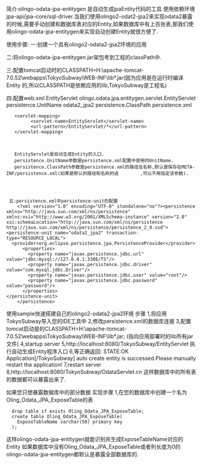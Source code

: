 简介:olingo-odata-jpa-entitygen 是自动生成jpaEntity代码的工具.使用依赖环境jpa-api/jpa-core/sql-driver.当我们使用olingo2-odat2-jpa2来实现odata2暴露的时候,需要手动创建和数据库表对应的Entity,如果数据库中有上百张表,那我们使用olingo-odata-jpa-entitygen来实现自动创建Entity就很方便了.

使用步骤:
   一:创建一个具有olingo2-odata2-jpa2环境的应用

   二:将olingo-odata-jpa-entitygen.jar架包考到工程的classPath中.

   三:配置tomcat启动时的CLASSPATH=H:\apache-tomcat-7.0.52\webapps\TokyoSubway\WEB-INF\lib\*.jar(因为应用是在运行时编译Entity       的,所以CLASSPATH是依赖应用的lib,TokyoSubway是工程名)


   四:配置web.xml
       <servlet>
             <servlet-name>EntityServlet</servlet-name>
             <servlet-class>olingo.odata.jpa.entitygen.servlet.EntityServlet</servlet-class>
             <init-param>
                  <param-name>persistence.UnitName</param-name>
                  <param-value>odata2_jpa2</param-value>
             </init-param>
	     <init-param>
                  <param-name>persistence.ClassPath</param-name>
                  <param-value>persistence.xml</param-value>
             </init-param>
       </servlet>

       <servlet-mapping>
             <servlet-name>EntityServlet</servlet-name>
             <url-pattern>/EntityServlet/*</url-pattern>
       </servlet-mapping>



       EntityServlet是自动生成Entity的入口.
       persistence.UnitName参数是persistence.xml配置中使用的UnitName.
       persistence.ClassPath参数是persistence.xml的路径及名称,默认是保存在META-INF/persistence.xml(如果是默认的路径和名称的话        ,可以不用指定该参数).




     五:persistence.xml中persistence-unit的配置
        <?xml version="1.0" encoding="UTF-8" standalone="no"?><persistence xmlns="http://java.sun.com/xml/ns/persistence"                  xmlns:xsi="http://www.w3.org/2001/XMLSchema-instance" version="2.0"                                xsi:schemaLocation="http://java.sun.com/xml/ns/persistence http://java.sun.com/xml/ns/persistence/persistence_2_0.xsd">
	<persistence-unit name="odata2_jpa2" transaction-type="RESOURCE_LOCAL">
	  <provider>org.eclipse.persistence.jpa.PersistenceProvider</provider>
          <properties>  
            <property name="javax.persistence.jdbc.url" value="jdbc:mysql://127.0.0.1:3306/TS"/>  
            <property name="javax.persistence.jdbc.driver" value="com.mysql.jdbc.Driver"/>  
            <property name="javax.persistence.jdbc.user" value="root"/>  
            <property name="javax.persistence.jdbc.password" value="password"/>  
          </properties> 	
	</persistence-unit>
        </persistence>



使用sample快速搭建自己的olingo2-odata2-jpa2环境
    步骤
    1,将应用TokyoSubway导入您的IDE工具中
    2,修改persistence.xml的数据库连接
    3,配置tomcat启动是的CLASSPATH=H:\apache-tomcat-7.0.52\webapps\TokyoSubway\WEB-INF\lib\*.jar;  (指向应用部署时的lib所有jar文件)
    4,startup server
    5,http://localhost:8080/TokyoSubway/EntityServlet   执行自动生成Entity程序入口
    6,等正确返回:
        STATE:OK
        Application[/TokyoSubway] auto create entity is successed.Please manually restart the application!
    7,restart server
    8,http://localhost:8080/TokyoSubway/OdataServlet.cn    这样数据库中的所有表的数据都可以暴露出来了.




如果您只想暴露数据库中的部分数据
    实现步骤
    1,在您的数据库中创建一个名为Oling_Odata_JPA_ExposeTable的表
    
      drop table if exists Oling_Odata_JPA_ExposeTable;
      create table Oling_Odata_JPA_ExposeTable(
        ExposeTableName varchar(50) primary key
      );


这样olingo-odata-jpa-entitygen就能识别并生成ExposeTableName对应的Entity
如果数据库中没有Oling_Odata_JPA_ExposeTable或者列长度为0的olingo-odata-jpa-entitygen都默认是暴露全部数据库的.


